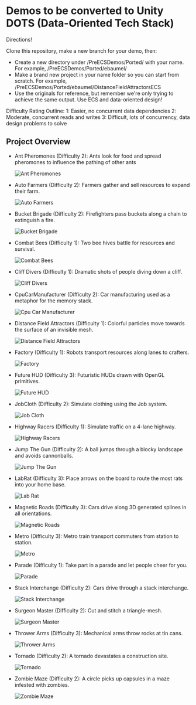 # Demos to be converted to Unity DOTS (Data-Oriented Tech Stack)

Directions!

Clone this repository, make a new branch for your demo, then:

* Create a new directory under /PreECSDemos/Ported/ with your name. For example, /PreECSDemos/Ported/ebaumel/
* Make a brand new project in your name folder so you can start from scratch. For example, /PreECSDemos/Ported/ebaumel/DistanceFieldAttractorsECS
* Use the originals for reference, but remember we're only trying to achieve the same output. Use ECS and data-oriented design!

Difficulty Rating Outline:
1: Easier, no concurrent data dependencies
2: Moderate, concurrent reads and writes
3: Difficult, lots of concurrency, data design problems to solve


## Project Overview

 * Ant Pheromones (Difficulty 2): Ants look for food and spread pheromones to influence the pathing of other ants

    ![Ant Pheromones](_imgs/AntPhermones.gif?raw=true)
 * Auto Farmers (Difficulty 2): Farmers gather and sell resources to expand their farm.

    ![Auto Farmers](_imgs/AutoFarmers.png?raw=true)
 * Bucket Brigade (Difficulty 2): Firefighters pass buckets along a chain to extinguish a fire.

    ![Bucket Brigade](_imgs/BucketBrigade.png?raw=true)
 * Combat Bees (Difficulty 1): Two bee hives battle for resources and survival.

    ![Combat Bees](_imgs/CombatBees.gif?raw=true)
 * Cliff Divers (Difficulty 1): Dramatic shots of people diving down a cliff.

    ![Cliff Divers](_imgs/CliffDivers.gif?raw=true)
 * CpuCarManufacturer (Difficulty 2): Car manufacturing used as a metaphor for the memory stack.

    ![Cpu Car Manufacturer](_imgs/CpuCarManufacturer.png?raw=true)
 * Distance Field Attractors (Difficulty 1): Colorful particles move towards the surface of an invisible mesh.

    ![Distance Field Attractors](_imgs/DistanceFieldAttractors.gif?raw=true)
 * Factory (Difficulty 1): Robots transport resources along lanes to crafters.

    ![Factory](_imgs/Factory.png?raw=true)
 * Future HUD (Difficulty 3): Futuristic HUDs drawn with OpenGL primitives.
 
    ![Future HUD](_imgs/FutureHUD.png?raw=true)
 * JobCloth (Difficulty 2): Simulate clothing using the Job system.

    ![Job Cloth](_imgs/JobCloth.gif?raw=true)
 * Highway Racers (Difficulty 1): Simulate traffic on a 4-lane highway.

    ![Highway Racers](_imgs/HighwayRacers.gif?raw=true)
 * Jump The Gun (Difficulty 2): A ball jumps through a blocky landscape and avoids cannonballs.

    ![Jump The Gun](_imgs/JumpTheGun.gif?raw=true)
 * LabRat (Difficulty 3): Place arrows on the board to route the most rats into your home base.

    ![Lab Rat](_imgs/LabRat.gif?raw=true)
 * Magnetic Roads (Difficulty 3): Cars drive along 3D generated splines in all orientations.

    ![Magnetic Roads](_imgs/MagneticRoads.gif?raw=true)
 * Metro (Difficulty 3): Metro train transport commuters from station to station.

    ![Metro](_imgs/Metro.gif?raw=true)
 * Parade (Difficulty 1): Take part in a parade and let people cheer for you.

    ![Parade](_imgs/Parade.gif?raw=true)
 * Stack Interchange (Difficulty 2): Cars drive through a stack interchange.

    ![Stack Interchange](_imgs/StackInterchange.png?raw=true)
 * Surgeon Master (Difficulty 2): Cut and stitch a triangle-mesh.

    ![Surgeon Master](_imgs/SurgeonMaster.png?raw=true)
 * Thrower Arms (Difficulty 3): Mechanical arms throw rocks at tin cans.

    ![Thrower Arms](_imgs/ThrowerArms.gif?raw=true)
 * Tornado (Difficulty 2): A tornado devastates a construction site.

    ![Tornado](_imgs/Tornado.gif?raw=true)
 * Zombie Maze (Difficulty 2): A circle picks up capsules in a maze infested with zombies.

    ![Zombie Maze](_imgs/ZombieMaze.png?raw=true)
